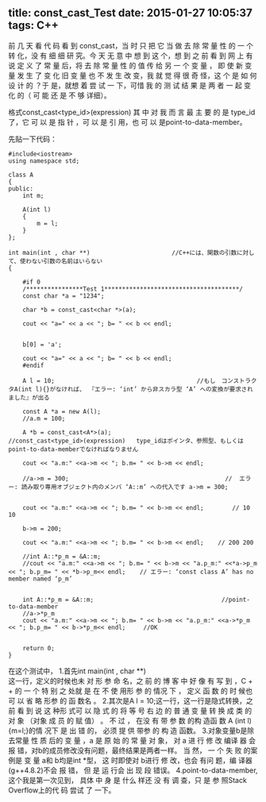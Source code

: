 title: const_cast_Test
date: 2015-01-27 10:05:37
tags: C++
---
前 几 天 看 代 码 看 到 const_cast，当 时 只 把 它 当 做 去 除 常 量 性 的 一 个 转 化，没 有 细 细 研 究。今 天 无 意 中 想 到 这 个，想 到 之 前 看 到 网 上 有 说 定 义 了 常 量 后，将 去 除 常 量 性 的 值 传 给  另 一 个 变 量 ， 即 使 新 变 量 发 生 了 变 化 旧 变 量 也 不 发 生 改 变，我 就 觉 得 很 奇 怪，这 个 是 如 何 设 计 的 ？于 是，就想 着 尝 试 一 下，可惜 我 的 测 试 结 果 是 两 者 一 起 变 化 的（ 可 能 还 是 不 够 详细）。

格式const_cast<type_id>(expression)
其 中 对 我 而 言 最 主 要 的 是 type_id了，它 可 以 是 指 针 ，可 以 是 引 用，也 可 以 是point-to-data-member。


先贴一下代码：
```
#include<iostream>
using namespace std;

class A
{
public:
    int m;
    
    A(int l)
    {
        m = l;
    }
};

int main(int , char **)                       //C++には、関数の引数に対して、使わない引数の名前はいらない
{
    
    #if 0  
    /****************Test 1**************************************/
    const char *a = "1234";

    char *b = const_cast<char *>(a);

    cout << "a=" << a << "; b= " << b << endl;


    b[0] = 'a';

    cout << "a=" << a << "; b= " << b << endl;
    #endif

    A l = 10;                                        //もし　コンストラクタA(int l){}がなければ、 『エラー: ‘int’ から非スカラ型 ‘A’ への変換が要求されました』が出る

    const A *a = new A(l);
    //a.m = 100;

    A *b = const_cast<A*>(a);                        //const_cast<type_id>(expression)   type_idはポインタ、参照型、もしくはpoint-to-data-memberでなければなりません

    cout << "a.m:" <<a->m << "; b.m= " << b->m << endl;

    //a->m = 300;                                            //  エラー: 読み取り専用オブジェクト内のメンバ ‘A::m’ への代入です a->m = 300;


    cout << "a.m:" <<a->m << "; b.m= " << b->m << endl;        // 10 10

    b->m = 200;

    cout << "a.m:" <<a->m << "; b.m= " << b->m << endl;    // 200 200

    //int A::*p_m = &A::m;                    
    //cout << "a.m:" <<a->m << "; b.m= " << b->m << "a.p_m:" <<*a->p_m << "; b.p_m= " << *b->p_m<< endl;    // エラー: ‘const class A’ has no member named ‘p_m’


    int A::*p_m = &A::m;                                    //point-to-data-member
    //a->*p_m                    
    cout << "a.m:" <<a->m << "; b.m= " << b->m << "a.p_m:" <<a->*p_m << "; b.p_m= " << b->*p_m<< endl;     //OK


    return 0;
}
```
在这个测试中，
1.首先int main(int , char **)                                        
这一行，定义的时候也未 对 形 参 命 名，之 前 的 博 客 中 好 像 有 写 到 ，C + + 的 一 个 特 别 之 处就 是 在 不 使 用形 参 的 情况 下 ， 定义 函 数 的 时 候也 可 以 省 略 形参 的 函 数名 。
2.其次是A l = 10;这一行，这一行是隐式转换，之 前 看 到 说 这 种形  式可 以 隐 式 的 将 等 号 右 边 的 普 通 变 量  转 换 成 类 的对 象  （对象 成 员 的 赋 值） 。 不 过 ，  在没 有 带 参 数 的构  造函 数 A (int l){m=l;}的情 况下 是 出 错  的， 必须 提 供 带参 的 构 造 函数。
3.对象变量b是除去常量 性 质 后的 变 量  ，a 是 原 始 的 常 量 对 象， 对 a 进 行 修 改 编译 器  会报 错，对b的成员修改没有问题，最终结果是两者一样。
当 然， 一 个 失 败 的案  例是 变 量 a和 b均是int *型， 这 时即使对 b进行 修 改，也会 有问 题，编 译器 (g++4.8.2)不会 报 错， 但 是 运 行会 出 现 段 错误。
4.point-to-data-member,这个我是第一次见到， 具体 中 身 是 什么  样还 没 有 调 查，只 是 参 照Stack Overflow上的代 码 尝试 了 一下。
